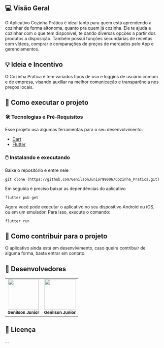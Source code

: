 ## 💻 Visão Geral
O Aplicativo Cozinha Prática é ideal tanto para quem está aprendendo a cozinhar de forma altonoma, quanto pra quem já cozinha. Ele te ajuda a cozinhar com o que tem disponível, te dando diversas opções a partir dos produtos a disposição. Também possuí funções secundárias de receitas com vídeos, comprar e comparações de preços de mercados pelo App e gerenciamentos.
	

## 💡 Ideia e Incentivo
O Cozinha Prática é tem variados tipos de uso e loggins de usuário comum e de empresa, visando auxiliar na melhor comunicação e transparência nos preços locais.

## 🚀 Como executar o projeto
### 🛠 Tecnologias e Pré-Requisitos
Esse projeto usa algumas ferramentas para o seu desenvolvimento:
- [Dart](https://dart.dev/)
- [Flutter](https://docs.flutter.dev/get-started/install)

### 🖱️ Instalando e executando
Baixe o repositório e entre nele

    git clone (https://github.com/GenilsonJunior99006/Cozinha_Pratica.git)

Em seguida é preciso baixar as dependências do aplicativo

    flutter pub get

Agora você pode executar o aplicativo no seu dispositivo Android ou iOS, ou em um emulador. Para isso, execute o comando:

    flutter run

## 🧠 Como contribuir para o projeto

O aplicativo ainda está em desenvlvimento, caso queira contribuir de alguma forma, basta entrar em contato.


## 👨 Desenvolvedores

<table>
	<tr>
        <td align="center"><a href="https://github.com/GenilsonJunior99006"><img src="https://avatars.githubusercontent.com/u/61212256?v=4" width="100px;" alt=""/><br /><sub><b>Genilson Junior </b></sub></a><br /><a href="https://github.com/GenilsonJunior99006"></a></td>
	<td align="center"><a href="https://github.com/rsenacarvalho"><img src="https://avatars.githubusercontent.com/u/61212256?v=4" width="100px;" alt=""/><br /><sub><b>Genilson Junior </b></sub></a><br /><a href="(https://github.com/rsenacarvalho)"></a></td>
	</tr>
</table>

## 📝 Licença
...

